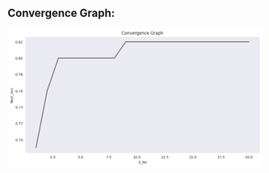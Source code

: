 ## Convergence Graph:
<img src="https://raw.githubusercontent.com/IqmanS/Data-Science-Assignments/main/Parameter_Optimization_Assignment/graph.png">
